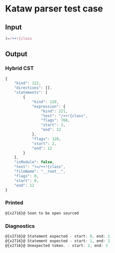 # Kataw parser test case

## Input

`````js
)=/++!{class
`````

## Output

### Hybrid CST

```javascript
{
    "kind": 122,
    "directives": [],
    "statements": [
        {
            "kind": 120,
            "expression": {
                "kind": 221,
                "text": "/++!{class",
                "flags": 768,
                "start": 2,
                "end": 12
            },
            "flags": 128,
            "start": 2,
            "end": 12
        }
    ],
    "isModule": false,
    "text": ")=/++!{class",
    "fileName": "__root__",
    "flags": 0,
    "start": 0,
    "end": 12
}
```

### Printed

```javascript
@{x2716}@ Soon to be open sourced
```

### Diagnostics

```javascript
@{x2716}@ Statement expected - start: 0, end: 1
@{x2716}@ Statement expected - start: 1, end: 2
@{x2716}@ Unexpected token. - start: 2, end: 3

```

